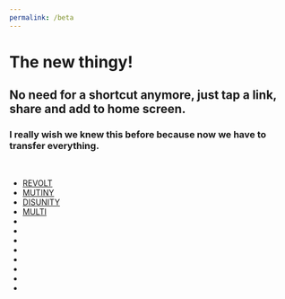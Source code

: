 ```yaml
---
permalink: /beta
---
```

# The new thingy!
## No need for a shortcut anymore, just tap a link, share and add to home screen.
### I really wish we knew this before because now we have to transfer everything.
<br/>

- [REVOLT]()
- [MUTINY]()
- [DISUNITY]()
- [MULTI]()
- []()
- []()
- []()
- []()
- []()
- []()
- []()
- []()